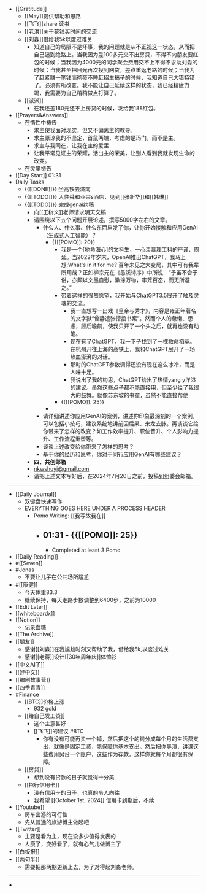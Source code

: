 - [[Gratitude]]
    - [[May]]提供帮助和思路
    - [[飞飞]]share 读书
    - [[老洪]]关于花钱买时间的交流
    - [[刘淼]]借给我5k以度过难关
        - 知道自己的局限不是坏事，我的问题就是从不正视这一状态，从而把自己逼到绝路上。当我因为差100多元交不出房贷，不得不向朋友要红包的时候；当我因为4000元的同学聚会费用交不上不得不求助刘淼的时候；当我甚至把目光再次投到网贷，差点重返老路的时候；当我为了赶紧赚一笔钱而彻夜不睡赶招生稿子的时候，我知道自己大错特错了。必须有所改变。我不能让自己延续这样的状态，我已经精疲力竭，我需要为自己稍稍做点打算了。
    - [[派派]]
        - 在我还差180元还不上房贷的时候，发给我188红包。
- [[Prayers&Answers]]
    - 在悟性中祷告
        - 求主使我面对现实，但又不偏离主的教导。
        - 求主原谅我的不坚定，首鼠两端，考虑的是玛门，而不是主。
        - 求主与我同在，让我在主的爱里
        - 让我平常见证主的荣耀，活出主的荣美，让别人看到我就发现生命的改变。
    - 在灵里祷告
- [[Day Start]] 01:31
- Daily Tasks
    - {{[[DONE]]}} 坐高铁去济南
    - {{[[TODO]]}} 入住舜和亚朵s酒店，见到[[张新华]]和[[韩琳]]
    - {{[[TODO]]}} 完成genai约稿
        - 向[[王树义]]老师请求明天交稿
        - 请围绕以下五个问题开展论述，撰写5000字左右的文章。
            - 什么人、什么事、什么东西启发了你，让你开始接触和应用GenAI（生成式人工智能）？
                - {{[[POMO]]: 20}}
                    - 我是一个[地命海心]的文科生，一心羡慕理工科的严谨、周延。当2022年岁末，OpenAI推出ChatGPT，我马上想:What's in it for me? 百年未见之大变局，其中可有我辈所用哉？正如柳宗元在《愚溪诗序》中所说：“予虽不合于俗，亦颇以文墨自慰，漱涤万物，牢笼百态，而无所避之。”
                    - 带着这样的强烈愿望，我开始与ChatGPT3.5展开了触及灵魂的交流。
                        - 我一直想写一出戏《皇帝与秀才》，内容是雍正年著名的文字狱“曾静遣张倬投书案”。然而个人的惫懒、思虑，顾后瞻前，使我只开了一个头之后，就再也没有动笔。
                        - 现在有了ChatGPT，我一下子找到了一棵救命稻草。在杭州开往上海的高铁上，我和ChatGPT展开了一场热血澎湃的对话。
                        - 那时的ChatGPT参数调得还没有现在这么冰冷，而是人味十足。
                        - 我说出了我的构思，ChatGPT给出了热情yang y洋溢的建议。虽然这些点子都不能直接用，但至少给了我很大的鼓舞。就像苏东坡的书童，虽然不能直接帮他
                    - {{[[POMO]]: 25}}
                - 
            - 请详细讲述你应用GenAI的案例，讲述你印象最深刻的一个案例，可以包括小技巧，建议系统地讲前因后果、来龙去脉。再谈谈它给你带来了怎样的改变？如工作效率提升、职位晋升、个人影响力提升、工作流程重塑等。
            - 谈谈上述改变给你带来了怎样的思考？
            - 基于你的经历和思考，你对于同行应用GenAI有哪些建议？
        - **四、共创邮箱**
        - [nkwshuyi@gmail.com](mailto:nkwshuyi@gmail.com)
        - 请把上述文本写好后，在2024年7月20日之前，投稿到组委会邮箱。
- ---
- [[Daily Journal]] 
    - 双键盘快速写作
    - EVERYTHING GOES HERE UNDER A PROCESS HEADER
        - Pomo Writing: [[我写故我在]]
            - **01:31** - {{[[POMO]]: 25}}
                - 
                -  Completed at least 3 Pomo
- [[Daily Reading]]
- #[[Seven]]
- #Jonas 
    - 不要让儿子在公共场所尴尬
- #[[康健]]
    - 今天体重83.3
    - 继续保持，每天走路步数调整到6400步，之前为10000
- [[Edit Later]]
- [[whiteboardx]]
- [[Notion]]
    - 记录血糖
- [[The Archive]]
- [[朋友]]
    - 感谢[[刘淼]]在我尴尬时刻又帮助了我，借给我5k,以度过难关
    - 感谢[[老蒋]]设计[[30年周年庆]]体恤衫
- [[中文AI了]]
- [[好中文]]
- [[编剧故事营]]
- [[四季青青]]
- #Finance
    - [[BTC]]价格上涨
        - 932 gold
    - [[给自己发工资]]
        - 这个主意甚好
        - [[飞飞]]的建议 #BTC
            - 你有没有可能再卖一个掉，然后把这个的钱分成每个月的生活费支出，就像是固定工资，能保障你基本支出。然后把你导演，讲课这些费用另设一个账户，这些作为存款，这样你就每个月都很有保障。
    - [[房贷]]
        - 想到没有贷款的日子就觉得十分美
    - [[招行信用卡]]
        - 没有信用卡的日子，也真的令人向往
        - 我希望 [[October 1st, 2024]] 信用卡到期后，不续
- [[Youtube]]
    - 房车出游的可行性
    - 先从普通的旅游博主做起吧
- [[Twitter]]
    - 主要是看为主，现在没多少值得发表的
    - 人瘦了，变好看了，就有心气儿做博主了
- [[白板报]]
- [[两句半]]
    - 需要把那两期更新上去，为了对得起刘淼老师。
- ---
- 
